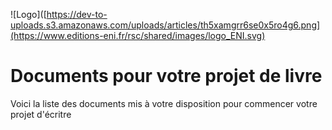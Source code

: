 
![Logo]([https://dev-to-uploads.s3.amazonaws.com/uploads/articles/th5xamgrr6se0x5ro4g6.png](https://www.editions-eni.fr/rsc/shared/images/logo_ENI.svg)
# Documents pour votre projet de livre

Voici la liste des documents mis à votre disposition pour commencer votre projet d'écritre

